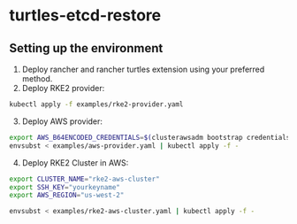 # turtles-etcd-restore

## Setting up the environment

1. Deploy rancher and rancher turtles extension using your preferred method.
2. Deploy RKE2 provider:
```bash
kubectl apply -f examples/rke2-provider.yaml
```
3. Deploy AWS provider:
```bash
export AWS_B64ENCODED_CREDENTIALS=$(clusterawsadm bootstrap credentials encode-as-profile)
envsubst < examples/aws-provider.yaml | kubectl apply -f -
```
4. Deploy RKE2 Cluster in AWS:
```bash
export CLUSTER_NAME="rke2-aws-cluster"
export SSH_KEY="yourkeyname"
export AWS_REGION="us-west-2"

envsubst < examples/rke2-aws-cluster.yaml | kubectl apply -f -
```